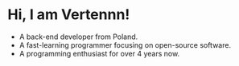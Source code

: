 # Hi, I am Vertennn! <img src="https://komarev.com/ghpvc/?username=verbelowski" alt="">
- A back-end developer from Poland.
- A fast-learning programmer focusing on open-source software.
- A programming enthusiast for over 4 years now.

<!--
**verbelowski/verbelowski** is a ✨ _special_ ✨ repository because its `README.md` (this file) appears on your GitHub profile.

Here are some ideas to get you started:

- 🔭 I’m currently working on ...
- 🌱 I’m currently learning ...
- 👯 I’m looking to collaborate on ...
- 🤔 I’m looking for help with ...
- 💬 Ask me about ...
- 📫 How to reach me: ...
- 😄 Pronouns: ...
- ⚡ Fun fact: ...
-->

